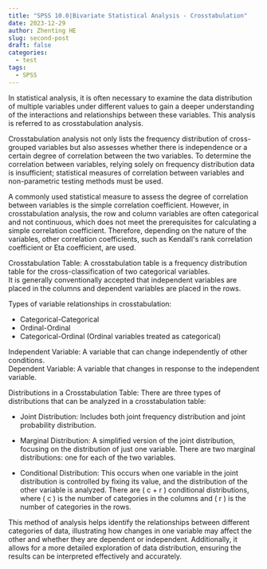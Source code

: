 ```yaml
---
title: "SPSS 10.0|Bivariate Statistical Analysis - Crosstabulation"
date: 2023-12-29
author: Zhenting HE
slug: second-post
draft: false
categories:
  - test
tags:
  - SPSS
---
```

In statistical analysis, it is often necessary to examine the data distribution of multiple variables under different values to gain a deeper understanding of the interactions and relationships between these variables. This analysis is referred to as crosstabulation analysis.

Crosstabulation analysis not only lists the frequency distribution of cross-grouped variables but also assesses whether there is independence or a certain degree of correlation between the two variables. To determine the correlation between variables, relying solely on frequency distribution data is insufficient; statistical measures of correlation between variables and non-parametric testing methods must be used.

A commonly used statistical measure to assess the degree of correlation between variables is the simple correlation coefficient. However, in crosstabulation analysis, the row and column variables are often categorical and not continuous, which does not meet the prerequisites for calculating a simple correlation coefficient. Therefore, depending on the nature of the variables, other correlation coefficients, such as Kendall's rank correlation coefficient or Eta coefficient, are used.

 Crosstabulation Table:
A crosstabulation table is a frequency distribution table for the cross-classification of two categorical variables.  
It is generally conventionally accepted that independent variables are placed in the columns and dependent variables are placed in the rows.

Types of variable relationships in crosstabulation:
- Categorical-Categorical
- Ordinal-Ordinal
- Categorical-Ordinal (Ordinal variables treated as categorical)

Independent Variable: A variable that can change independently of other conditions.  
Dependent Variable: A variable that changes in response to the independent variable.

 Distributions in a Crosstabulation Table:
There are three types of distributions that can be analyzed in a crosstabulation table:

- Joint Distribution: Includes both joint frequency distribution and joint probability distribution.
  
- Marginal Distribution: A simplified version of the joint distribution, focusing on the distribution of just one variable. There are two marginal distributions: one for each of the two variables.
  
- Conditional Distribution: This occurs when one variable in the joint distribution is controlled by fixing its value, and the distribution of the other variable is analyzed. There are \( c + r \) conditional distributions, where \( c \) is the number of categories in the columns and \( r \) is the number of categories in the rows.

This method of analysis helps identify the relationships between different categories of data, illustrating how changes in one variable may affect the other and whether they are dependent or independent. Additionally, it allows for a more detailed exploration of data distribution, ensuring the results can be interpreted effectively and accurately.